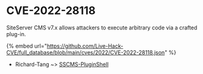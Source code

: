 # CVE-2022-28118

SiteServer CMS v7.x allows attackers to execute arbitrary code via a crafted plug-in.

{% embed url="https://github.com/Live-Hack-CVE/full_database/blob/main/cves/2022/CVE-2022-28118.json" %}


* Richard-Tang ~> [SSCMS-PluginShell](https://www.alice-snow.ru/2022/database/cve-2022-28118/sscms-pluginshell-richard-tang)